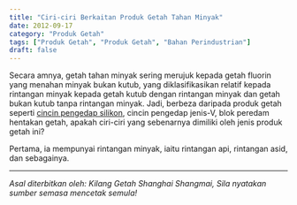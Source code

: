 ```yaml
---
title: "Ciri-ciri Berkaitan Produk Getah Tahan Minyak"
date: 2012-09-17
category: "Produk Getah"
tags: ["Produk Getah", "Produk Getah", "Bahan Perindustrian"]
draft: false
---
```


Secara amnya, getah tahan minyak sering merujuk kepada getah fluorin yang menahan minyak bukan kutub, yang diklasifikasikan relatif kepada rintangan minyak kepada getah kutub dengan rintangan minyak dan getah bukan kutub tanpa rintangan minyak. Jadi, berbeza daripada produk getah seperti [cincin pengedap silikon](http://www.smpolymer.com/), cincin pengedap jenis-V, blok peredam hentakan getah, apakah ciri-ciri yang sebenarnya dimiliki oleh jenis produk getah ini?

Pertama, ia mempunyai rintangan minyak, iaitu rintangan api, rintangan asid, dan sebagainya.

---

*Asal diterbitkan oleh: Kilang Getah Shanghai Shangmai, Sila nyatakan sumber semasa mencetak semula!*
